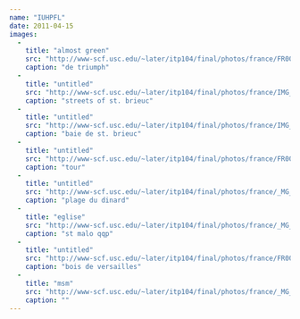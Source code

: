 ```yaml
---
name: "IUHPFL"
date: 2011-04-15
images:
  -
    title: "almost green"
    src: "http://www-scf.usc.edu/~later/itp104/final/photos/france/FR0055006.JPG"
    caption: "de triumph"
  -
    title: "untitled"
    src: "http://www-scf.usc.edu/~later/itp104/final/photos/france/IMG_1067008.JPG"
    caption: "streets of st. brieuc"
  -
    title: "untitled"
    src: "http://www-scf.usc.edu/~later/itp104/final/photos/france/IMG_1171009.JPG"
    caption: "baie de st. brieuc"
  -
    title: "untitled"
    src: "http://www-scf.usc.edu/~later/itp104/final/photos/france/FR0057007.JPG"
    caption: "tour"
  -
    title: "untitled"
    src: "http://www-scf.usc.edu/~later/itp104/final/photos/france/_MG_1516002.JPG"
    caption: "plage du dinard"
  -
    title: "eglise"
    src: "http://www-scf.usc.edu/~later/itp104/final/photos/france/_MG_1590004.JPG"
    caption: "st malo qqp"
  -
    title: "untitled"
    src: "http://www-scf.usc.edu/~later/itp104/final/photos/france/FR0011005.JPG"
    caption: "bois de versailles"
  -
    title: "msm"
    src: "http://www-scf.usc.edu/~later/itp104/final/photos/france/_MG_1203001.JPG"
    caption: ""
---
```

